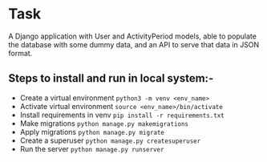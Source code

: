 # Task
A Django application with User and ActivityPeriod models, able to populate the database with some dummy data, 
and an API to serve that data in JSON format.

## Steps to install and run in local system:-
* Create a virtual environment
    ```python3 -m venv <env_name>```
* Activate virtual environment
    ```source <env_name>/bin/activate```
* Install requirements in venv
    ```pip install -r requirements.txt```
* Make migrations
    ```python manage.py makemigrations```
* Apply migrations
    ```python manage.py migrate```
* Create a superuser
    ```python manage.py createsuperuser```
* Run the server
    ```python manage.py runserver```
